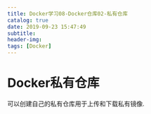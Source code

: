 ```yaml
---
title: Docker学习08-Docker仓库02-私有仓库
catalog: true
date: 2019-09-23 15:47:49
subtitle:
header-img:
tags: [Docker]
---
```

# Docker私有仓库
可以创建自己的私有仓库用于上传和下载私有镜像.


